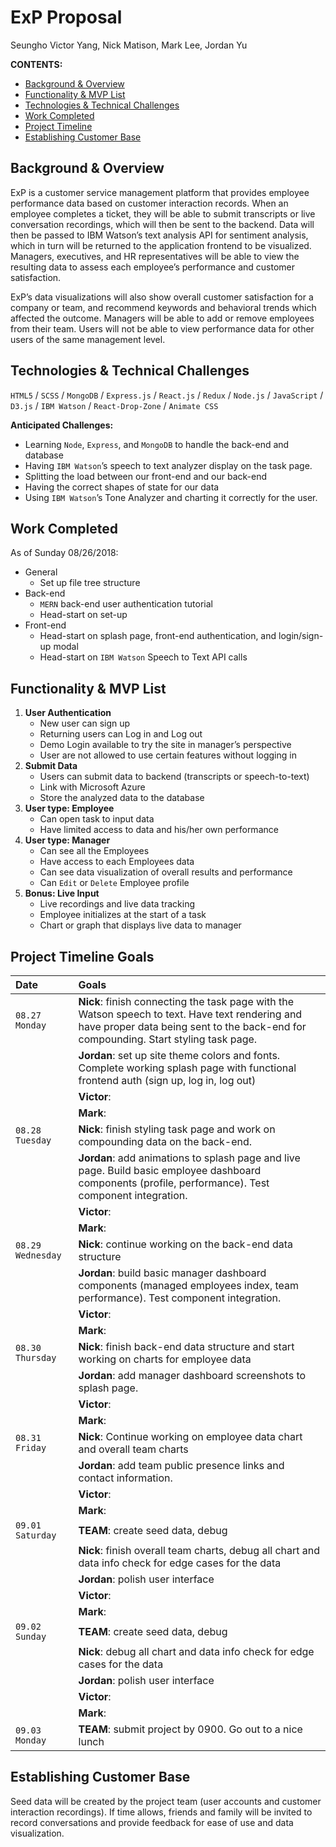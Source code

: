 # ExP Proposal 

Seungho Victor Yang, Nick Matison, Mark Lee, Jordan Yu

__CONTENTS:__ 
- [Background & Overview](https://github.com/yang968/ExP#background--overview) 
- [Functionality & MVP List](https://github.com/yang968/ExP#functionality--mvp-list) 
- [Technologies & Technical Challenges](https://github.com/yang968/ExP#technologies--technical-challenges) 
- [Work Completed](https://github.com/yang968/ExP#work-completed)
- [Project Timeline](https://github.com/yang968/ExP#project-timeline-goals) 
- [Establishing Customer Base](https://github.com/yang968/ExP#establishing-customer-base) 


## Background & Overview

ExP is a customer service management platform that provides employee performance data based on customer interaction records. When an employee completes a ticket, they will be able to submit transcripts or live conversation recordings, which will then be sent to the backend. Data will then be passed to IBM Watson’s text analysis API for sentiment analysis, which in turn will be returned to the application frontend to be visualized. Managers, executives, and HR representatives will be able to view the resulting data to assess each employee’s performance and customer satisfaction. 

ExP’s data visualizations will also show overall customer satisfaction for a company or team, and recommend keywords and behavioral trends which affected the outcome. Managers will be able to add or remove employees from their team. Users will not be able to view performance data for other users of the same management level. 

## Technologies & Technical Challenges

`HTML5` / `SCSS` / `MongoDB` / `Express.js` / `React.js` / `Redux` / `Node.js` / `JavaScript` / `D3.js` / 
`IBM Watson` / `React-Drop-Zone` / `Animate CSS`

__Anticipated Challenges:__

- Learning `Node`, `Express`, and `MongoDB` to handle the back-end and database
- Having `IBM Watson`’s speech to text analyzer display on the task page.
- Splitting the load between our front-end and our back-end
- Having the correct shapes of state for our data
- Using `IBM Watson`’s Tone Analyzer and charting it correctly for the user.

## Work Completed

As of Sunday 08/26/2018: 
- General 
  - Set up file tree structure 
- Back-end 
  - `MERN` back-end user authentication tutorial 
  - Head-start on set-up  
- Front-end
  - Head-start on splash page, front-end authentication, and login/sign-up modal 
  - Head-start on `IBM Watson` Speech to Text API calls

## Functionality & MVP List

1. __User Authentication__
    - New user can sign up
    - Returning users can Log in and Log out
    - Demo Login available to try the site in manager’s perspective
    - User are not allowed to use certain features without logging in
2. __Submit Data__
    - Users can submit data to backend (transcripts or speech-to-text)
    - Link with Microsoft Azure
    - Store the analyzed data to the database
3. __User type: Employee__
    - Can open task to input data
    - Have limited access to data and his/her own performance
4. __User type: Manager__
    - Can see all the Employees
    - Have access to each Employees data
    - Can see data visualization of overall results and performance
    - Can `Edit` or `Delete` Employee profile
5. __Bonus: Live Input__
    - Live recordings and live data tracking
    - Employee initializes at the start of a task
    - Chart or graph that displays live data to manager

## Project Timeline Goals

| Date              | Goals                                
| :-----------      | :---------------------------------------     
| `08.27 Monday`    | __Nick__: finish connecting the task page with the Watson speech to text. Have text rendering and have proper data being sent to the back-end for compounding. Start styling task page.
|                   | __Jordan__: set up site theme colors and fonts. Complete working splash page with functional frontend auth (sign up, log in, log out)
|                   | __Victor__: 
|                   | __Mark__:   
| `08.28 Tuesday`   | __Nick__: finish styling task page and work on compounding data on the back-end.
|                   | __Jordan__: add animations to splash page and live page. Build basic employee dashboard components (profile, performance). Test component integration. 
|                   | __Victor__: 
|                   | __Mark__:   
| `08.29 Wednesday` | __Nick__: continue working on the back-end data structure
|                   | __Jordan__: build basic manager dashboard components (managed employees index, team performance). Test component integration. 
|                   | __Victor__: 
|                   | __Mark__:   
| `08.30 Thursday`  | __Nick__: finish back-end data structure and start working on charts for employee data
|                   | __Jordan__: add manager dashboard screenshots to splash page.
|                   | __Victor__: 
|                   | __Mark__:   
| `08.31 Friday`    | __Nick__: Continue working on employee data chart and overall team charts
|                   | __Jordan__: add team public presence links and contact information. 
|                   | __Victor__: 
|                   | __Mark__:   
| `09.01 Saturday`  | __TEAM__: create seed data, debug 
|                   | __Nick__: finish overall team charts, debug all chart and data info check for edge cases for the data
|                   | __Jordan__: polish user interface 
|                   | __Victor__: 
|                   | __Mark__:   
| `09.02 Sunday`    | __TEAM__: create seed data, debug 
|                   | __Nick__: debug all chart and data info check for edge cases for the data
|                   | __Jordan__: polish user interface 
|                   | __Victor__: 
|                   | __Mark__:   
| `09.03 Monday`    | __TEAM__: submit project by 0900. Go out to a nice lunch 


## Establishing Customer Base
Seed data will be created by the project team (user accounts and customer interaction recordings). If time allows, friends and family will be invited to record conversations and provide feedback for ease of use and data visualization. 
